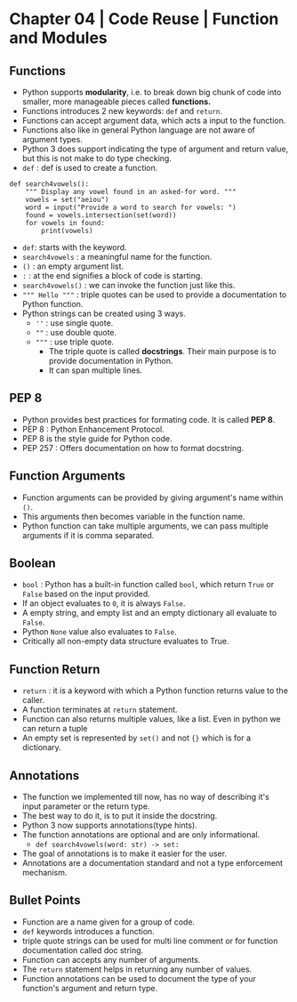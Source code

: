 # Chapter 04 | Code Reuse | Function and Modules #

## Functions ##

* Python supports **modularity**, i.e. to break down big chunk of code into smaller, more manageable pieces called **functions.**
* Functions introduces 2 new keywords: `def` and `return`.
* Functions can accept argument data, which acts a input to the function.
* Functions also like in general Python language are not aware of argument types.
* Python 3 does support indicating the type of argument and return value, but this is not make to do type checking.
* `def` : def is used to create a function.

````
def search4vowels():
    """ Display any vowel found in an asked-for word. """
    vowels = set("aeiou")
    word = input("Provide a word to search for vowels: ")
    found = vowels.intersection(set(word))
    for vowels in found:
        print(vowels)
````
* `def`: starts with the keyword.
* `search4vowels` : a meaningful name for the function.
* `()` : an empty argument list.
* `:` : at the end signifies a block of code is starting.
* `search4vowels()` : we can invoke the function just like this.
* `""" Hello """` : triple quotes can be used to provide a documentation to Python function.
* Python strings can be created using 3 ways.
    - `''` : use single quote.
    - `""` : use double quote.
    - `"""` : use triple quote.
        + The triple quote is called **docstrings**. Their main purpose is to provide documentation in Python.
        + It can span multiple lines.


## PEP 8 ##
* Python provides best practices for formating code. It is called **PEP 8**.
* PEP 8 : Python Enhancement Protocol.
* PEP 8 is the style guide for Python code.
* PEP 257 : Offers documentation on how to format docstring.

## Function Arguments ##
* Function arguments can be provided by giving argument's name within `()`.
* This arguments then becomes variable in the function name.
* Python function can take multiple arguments, we can pass multiple arguments if it is comma separated.


## Boolean ##
* `bool` : Python has a built-in function called `bool`, which return `True` or `False` based on the input provided.
* If an object evaluates to `0`, it is always `False`.
* A empty string, and empty list and an empty dictionary all evaluate to `False`.
* Python `None` value also evaluates to `False`.
* Critically all non-empty data structure evaluates to True.


## Function Return ##
* `return` : it is a keyword with which a Python function returns value to the caller.
* A function terminates at `return` statement.
* Function can also returns multiple values, like a list. Even in python we can return a tuple
* An empty set is represented by `set()` and not `{}` which is for a dictionary.

## Annotations ##
* The function we implemented till now, has no way of describing it's input parameter or the return type.
* The best way to do it, is to put it inside the docstring.
* Python 3 now supports annotations(type hints).
* The function annotations are optional and are only informational.
    - `def search4vowels(word: str) -> set:`
* The goal of annotations is to make it easier for the user.
* Annotations are a documentation standard and not a type enforcement mechanism.


## Bullet Points ##
* Function are a name given for a group of code.
* `def` keywords introduces a function.
* triple quote strings can be used for multi line comment or for function documentation called doc string.
* Function can accepts any number of arguments.
* The `return` statement helps in returning any number of values.
* Function annotations can be used to document the type of your function's argument and return type.